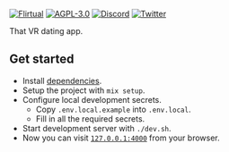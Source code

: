 [![Flirtual](https://flirtu.al/img/logo-new.svg?v=0)](https://flirtu.al)
[![AGPL-3.0](https://img.shields.io/github/license/flirtual/flirtual?color=663366&label=%C2%A9%202018-2022%20Studio%20Paprika&logo=gnu)](LICENSE)
[![Discord](https://img.shields.io/discord/455219574036496404?color=5865f2&label=Discord&logo=discord&logoColor=5865f2&style=flat)](https://flirtu.al/discord)
[![Twitter](https://img.shields.io/twitter/follow/getflirtual?color=1da1f2&label=Twitter&logo=twitter&logoColor=1da1f2&style=flat)](https://twitter.com/getflirtual)

That VR dating app.

Get started
-----------

* Install [dependencies](https://hexdocs.pm/phoenix/installation.html).
* Setup the project with `mix setup`.
* Configure local development secrets.
  * Copy `.env.local.example` into `.env.local`.
  * Fill in all the required secrets. 
* Start development server with `./dev.sh`.
* Now you can visit [`127.0.0.1:4000`](http://127.0.0.1:4000) from your browser.
